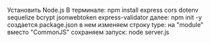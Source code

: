 Установить Node.js
В терминале: npm install express cors dotenv sequelize bcrypt jsonwebtoken express-validator
далее: npm init -y
создается package.json в нем изменяем строку type: на "module" вместо "CommonJS"
сохраняем
запуск: node server.js
